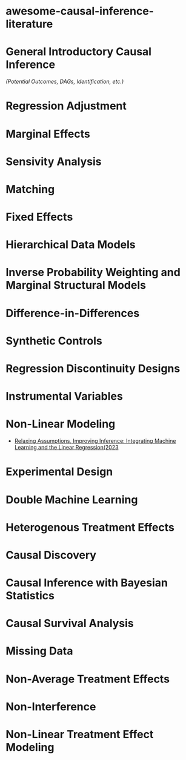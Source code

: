 # awesome-causal-inference-literature

# General Introductory Causal Inference
*(Potential Outcomes, DAGs, Identification, etc.)*

# Regression Adjustment

# Marginal Effects

# Sensivity Analysis

# Matching

# Fixed Effects

# Hierarchical Data Models

# Inverse Probability Weighting and Marginal Structural Models

# Difference-in-Differences

# Synthetic Controls

# Regression Discontinuity Designs

# Instrumental Variables

# Non-Linear Modeling
- [Relaxing Assumptions, Improving Inference: Integrating Machine Learning and the Linear Regression(2023](https://www.cambridge.org/core/journals/american-political-science-review/article/relaxing-assumptions-improving-inference-integrating-machine-learning-and-the-linear-regression/52F06EF68EB20670B6CD1919C3C04D25)

# Experimental Design

# Double Machine Learning

# Heterogenous Treatment Effects

# Causal Discovery

# Causal Inference with Bayesian Statistics

# Causal Survival Analysis

# Missing Data

# Non-Average Treatment Effects

# Non-Interference

# Non-Linear Treatment Effect Modeling
